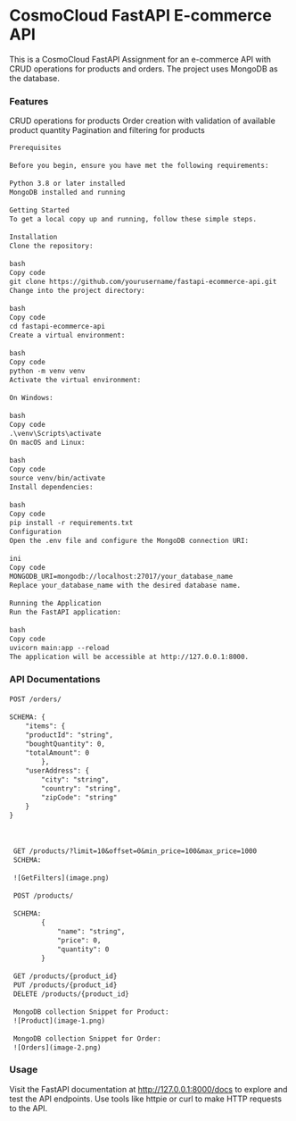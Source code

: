 # CosmoCloud FastAPI E-commerce API

This is a CosmoCloud FastAPI Assignment for an e-commerce API with CRUD operations for products and orders. The project uses MongoDB as the database.

### Features

CRUD operations for products
Order creation with validation of available product quantity
Pagination and filtering for products

```
Prerequisites

Before you begin, ensure you have met the following requirements:

Python 3.8 or later installed
MongoDB installed and running

Getting Started
To get a local copy up and running, follow these simple steps.

Installation
Clone the repository:

bash
Copy code
git clone https://github.com/yourusername/fastapi-ecommerce-api.git
Change into the project directory:

bash
Copy code
cd fastapi-ecommerce-api
Create a virtual environment:

bash
Copy code
python -m venv venv
Activate the virtual environment:

On Windows:

bash
Copy code
.\venv\Scripts\activate
On macOS and Linux:

bash
Copy code
source venv/bin/activate
Install dependencies:

bash
Copy code
pip install -r requirements.txt
Configuration
Open the .env file and configure the MongoDB connection URI:

ini
Copy code
MONGODB_URI=mongodb://localhost:27017/your_database_name
Replace your_database_name with the desired database name.

Running the Application
Run the FastAPI application:

bash
Copy code
uvicorn main:app --reload
The application will be accessible at http://127.0.0.1:8000.
```

### API Documentations

    POST /orders/

    SCHEMA: {
        "items": {
        "productId": "string",
        "boughtQuantity": 0,
        "totalAmount": 0
            },
        "userAddress": {
            "city": "string",
            "country": "string",
            "zipCode": "string"
        }
    }



     GET /products/?limit=10&offset=0&min_price=100&max_price=1000
     SCHEMA:

     ![GetFilters](image.png)

     POST /products/

     SCHEMA:
            {
                "name": "string",
                "price": 0,
                "quantity": 0
            }

     GET /products/{product_id}
     PUT /products/{product_id}
     DELETE /products/{product_id}

     MongoDB collection Snippet for Product:
     ![Product](image-1.png)

     MongoDB collection Snippet for Order:
     ![Orders](image-2.png)

### Usage

Visit the FastAPI documentation at http://127.0.0.1:8000/docs to explore and test the API endpoints.
Use tools like httpie or curl to make HTTP requests to the API.

